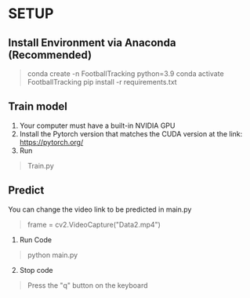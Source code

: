 # SETUP
## Install Environment via Anaconda (Recommended)
> conda create -n FootballTracking python=3.9
> conda activate FootballTracking 
> pip install -r requirements.txt
## Train model
1. Your computer must have a built-in NVIDIA GPU
2. Install the Pytorch version that matches the CUDA version at the link: https://pytorch.org/
3. Run 
> Train.py
## Predict
You can change the video link to be predicted in main.py
> frame = cv2.VideoCapture("Data2.mp4")
1. Run Code
> python main.py
2. Stop code 
> Press the "q" button on the keyboard
